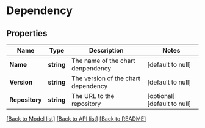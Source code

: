 # Dependency

## Properties
Name | Type | Description | Notes
------------ | ------------- | ------------- | -------------
**Name** | **string** | The name of the chart denpendency | [default to null]
**Version** | **string** | The version of the chart dependency | [default to null]
**Repository** | **string** | The URL to the repository | [optional] [default to null]

[[Back to Model list]](../README.md#documentation-for-models) [[Back to API list]](../README.md#documentation-for-api-endpoints) [[Back to README]](../README.md)


